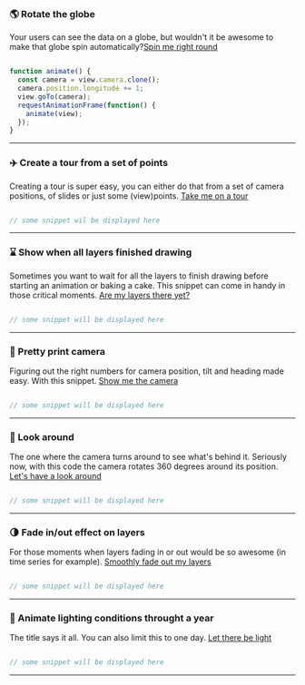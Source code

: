 ### 🌎 Rotate the globe

Your users can see the data on a globe, but wouldn't it be awesome to make that globe spin automatically?[Spin me right round](./examples/rotate-the-globe.html)

```js

function animate() {
  const camera = view.camera.clone();
  camera.position.longitude += 1;
  view.goTo(camera);
  requestAnimationFrame(function() {
    animate(view);
  });
}

```

----

### ✈️ Create a tour from a set of points

Creating a tour is super easy, you can either do that from a set of camera positions, of slides or just some (view)points. [Take me on a tour](./hello.html)

```js

// some snippet wil be displayed here
```

---

### ⌛ Show when all layers finished drawing

Sometimes you want to wait for all the layers to finish drawing before starting an animation or baking a cake. This snippet can come in handy in those critical moments. [Are my layers there yet?](./hello.html)

```js

// some snippet will be displayed here
```

---

### 🎥 Pretty print camera

Figuring out the right numbers for camera position, tilt and heading made easy. With this snippet. [Show me the camera](./hello.html)

```js

// some snippet will be displayed here
```

---

### 👀 Look around

The one where the camera turns around to see what's behind it. Seriously now, with this code the camera rotates 360 degrees around its position. [Let's have a look around](./hello.html)

```js

// some snippet will be displayed here
```

---

### 🌗 Fade in/out effect on layers

For those moments when layers fading in or out would be so awesome (in time series for example). [Smoothly fade out my layers](./hello.html)

```js

// some snippet will be displayed here
```

---


### 📅 Animate lighting conditions throught a year

The title says it all. You can also limit this to one day. [Let there be light](./hello.html)

```js

// some snippet will be displayed here
```

---